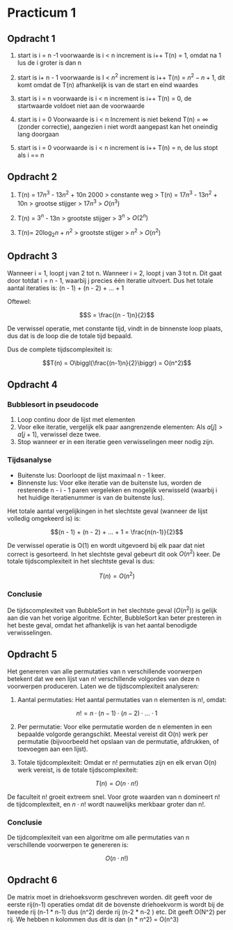 # Practicum 1

## Opdracht 1

1. start is i = n -1
   voorwaarde is i < n
   increment is i++
   T(n) = 1, omdat na 1 lus de i groter is dan n

2. start is i+ n - 1
   voorwaarde is I < $n^2$
   increment is i++
   T(n) = $n^2 - n + 1$, dit komt omdat de T(n) afhankelijk is van de start en eind waardes

3. start is i = n
   voorwaarde is i < n
   increment is i++
   T(n) = 0, de startwaarde voldoet niet aan de voorwaarde

4. start is i = 0
   Voorwaarde is i < n
   Increment is niet bekend
   T(n) = ∞ (zonder correctie), aangezien i niet wordt aangepast kan het oneindig lang doorgaan

5. start is i = 0
   voorwaarde is i < n
   increment is i++
   T(n) = n, de lus stopt als i == n

## Opdracht 2

1. T(n) = $17n^3$ - $13n^2$ + 10n 2000 > constante weg > T(n) = $17n^3$ - $13n^2$ + 10n > grootse stijger > $17n^3$ >  $O(n^3)$

2. T(n) = $3^n$ - 13n > grootste stijger > $3^n$ > $O(2^n)$

3. T(n)= $20\log_2 n$ + $n^2$ > grootste stijger > $n^2$ > $O(n^2)$

## Opdracht 3

Wanneer i = 1, loopt j van 2 tot n. Wanneer i = 2, loopt j van 3 tot n. Dit gaat door totdat i = n - 1, waarbij j precies één iteratie uitvoert.
Dus het totale aantal iteraties is:
(n - 1) + (n - 2) + ... + 1

Oftewel:

$$S = \frac{(n - 1)n}{2}$$

De verwissel operatie, met constante tijd, vindt in de binnenste loop plaats, dus dat is de loop die de totale tijd bepaald.

Dus de complete tijdscomplexiteit is:

$$T(n) = O\biggl(\frac{(n-1)n}{2}\biggr) = O(n^2)$$

## Opdracht 4

### Bubblesort in pseudocode

1. Loop continu door de lijst met elementen
2. Voor elke iteratie, vergelijk elk paar aangrenzende elementen:
   Als $a[j] > a[j+1]$, verwissel deze twee.
3. Stop wanneer er in een iteratie geen verwisselingen meer nodig zijn.

### Tijdsanalyse
- Buitenste lus: Doorloopt de lijst maximaal n - 1 keer.
- Binnenste lus: Voor elke iteratie van de buitenste lus, worden de resterende n - i - 1 paren vergeleken en mogelijk verwisseld (waarbij i het huidige iteratienummer is van de buitenste lus).

Het totale aantal vergelijkingen in het slechtste geval (wanneer de lijst volledig omgekeerd is) is:

$$(n - 1) + (n - 2) + ... + 1 = \frac{n(n-1)}{2}$$

De verwissel operatie is O(1) en wordt uitgevoerd bij elk paar dat niet correct is gesorteerd. In het slechtste geval gebeurt dit ook $O(n^2)$ keer.
De totale tijdscomplexiteit in het slechtste geval is dus:

$$T(n) = O(n^2)$$

### Conclusie

De tijdscomplexiteit van BubbleSort in het slechtste geval $(O(n^2))$ is gelijk aan die van het vorige algoritme. Echter, BubbleSort kan beter presteren in het beste geval, omdat het afhankelijk is van het aantal benodigde verwisselingen.

## Opdracht 5

Het genereren van alle permutaties van n verschillende voorwerpen betekent dat we een lijst van n! verschillende volgordes van deze n voorwerpen produceren. Laten we de tijdscomplexiteit analyseren:

1. Aantal permutaties:
Het aantal permutaties van n elementen is n!, omdat:

$$n! = n\cdot(n-1)\cdot(n-2)\cdot...\cdot 1$$

2. Per permutatie:
Voor elke permutatie worden de n elementen in een bepaalde volgorde gerangschikt. Meestal vereist dit O(n) werk per permutatie (bijvoorbeeld het opslaan van de permutatie, afdrukken, of toevoegen aan een lijst).

3. Totale tijdcomplexiteit:
Omdat er n! permutaties zijn en elk ervan O(n) werk vereist, is de totale tijdscomplexiteit:

$$T(n) = O(n\cdot n!)$$

De faculteit n! groeit extreem snel. Voor grote waarden van n domineert n! de tijdcomplexiteit, en $n\cdot n!$ wordt nauwelijks merkbaar groter dan n!.

### Conclusie

De tijdcomplexiteit van een algoritme om alle permutaties van n verschillende voorwerpen te genereren is:

$$O(n\cdot n!)$$

## Opdracht 6


De matrix moet in driehoeksvorm geschreven worden. dit geeft voor de eerste rij(n-1) operaties 
omdat dit de bovenste driehoekvorm is wordt bij de tweede rij (n-1 * n-1) dus (n^2)
derde rij (n-2 * n-2 ) 
etc. Dit geeft O(N^2) per rij. We hebben n kolommen dus dit is dan (n * n^2) = O(n^3)
